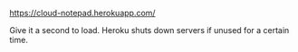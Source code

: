 https://cloud-notepad.herokuapp.com/

Give it a second to load. Heroku shuts down servers if unused for a certain time.
